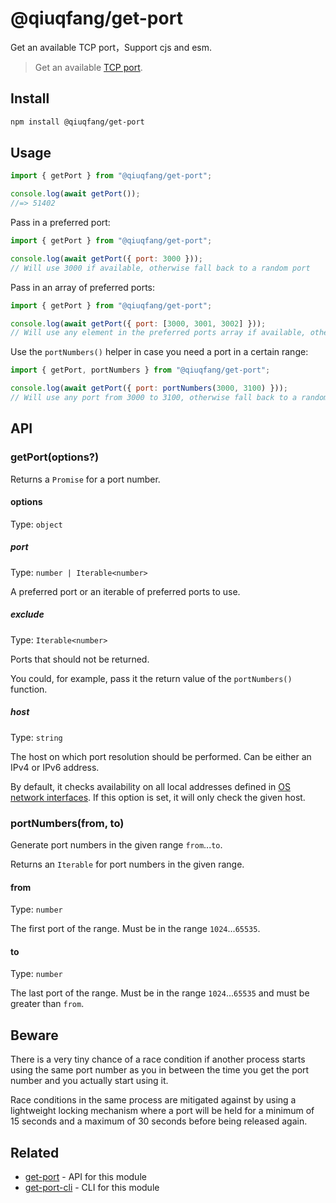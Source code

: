 # @qiuqfang/get-port

Get an available TCP port，Support cjs and esm.

> Get an available [TCP port](<https://en.wikipedia.org/wiki/Port_(computer_networking)>).

## Install

```sh
npm install @qiuqfang/get-port
```

## Usage

```js
import { getPort } from "@qiuqfang/get-port";

console.log(await getPort());
//=> 51402
```

Pass in a preferred port:

```js
import { getPort } from "@qiuqfang/get-port";

console.log(await getPort({ port: 3000 }));
// Will use 3000 if available, otherwise fall back to a random port
```

Pass in an array of preferred ports:

```js
import { getPort } from "@qiuqfang/get-port";

console.log(await getPort({ port: [3000, 3001, 3002] }));
// Will use any element in the preferred ports array if available, otherwise fall back to a random port
```

Use the `portNumbers()` helper in case you need a port in a certain range:

```js
import { getPort, portNumbers } from "@qiuqfang/get-port";

console.log(await getPort({ port: portNumbers(3000, 3100) }));
// Will use any port from 3000 to 3100, otherwise fall back to a random port
```

## API

### getPort(options?)

Returns a `Promise` for a port number.

#### options

Type: `object`

##### port

Type: `number | Iterable<number>`

A preferred port or an iterable of preferred ports to use.

##### exclude

Type: `Iterable<number>`

Ports that should not be returned.

You could, for example, pass it the return value of the `portNumbers()` function.

##### host

Type: `string`

The host on which port resolution should be performed. Can be either an IPv4 or IPv6 address.

By default, it checks availability on all local addresses defined in [OS network interfaces](https://nodejs.org/api/os.html#os_os_networkinterfaces). If this option is set, it will only check the given host.

### portNumbers(from, to)

Generate port numbers in the given range `from`...`to`.

Returns an `Iterable` for port numbers in the given range.

#### from

Type: `number`

The first port of the range. Must be in the range `1024`...`65535`.

#### to

Type: `number`

The last port of the range. Must be in the range `1024`...`65535` and must be greater than `from`.

## Beware

There is a very tiny chance of a race condition if another process starts using the same port number as you in between the time you get the port number and you actually start using it.

Race conditions in the same process are mitigated against by using a lightweight locking mechanism where a port will be held for a minimum of 15 seconds and a maximum of 30 seconds before being released again.

## Related

- [get-port](https://github.com/sindresorhus/get-port) - API for this module
- [get-port-cli](https://github.com/sindresorhus/get-port-cli) - CLI for this module
